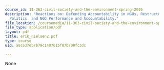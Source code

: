 ```yaml
---
course_id: 11-363-civil-society-and-the-environment-spring-2005
description: 'Reactions on: Defending Accountability in NGOs, Restructuring World
  Politics, and NGO Performance and Accountability.'
file_location: /coursemedia/11-363-civil-society-and-the-environment-spring-2005/a8c637eb7b79c1407015f87b700fc3dc_erik_nielsen2.pdf
file_type: application/pdf
layout: pdf
title: erik_nielsen2.pdf
type: course
uid: a8c637eb7b79c1407015f87b700fc3dc

---
```

None